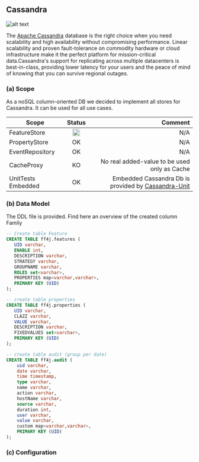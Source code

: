 ## Cassandra
![alt text](https://github.com/clun/ff4j/raw/master/ff4j-web/src/main/resources/static/img/db/db-cassandra.png "Cassandra Log")

The [Apache Cassandra](https://cassandra.apache.org/) database is the right choice when you need scalability 
and high availability without compromising performance. Linear scalability and proven 
fault-tolerance on commodity hardware or cloud infrastructure make it the perfect platform 
for mission-critical data.Cassandra's support for replicating across multiple datacenters is 
best-in-class, providing lower latency for your users and the peace of mind of knowing that 
you can survive regional outages.

### (a) Scope
As a noSQL column-oriented DB we decided to implement all stores for Cassandra. It can be used for all use cases.

| Scope              | Status        | Comment  |
| ------------------ |:-------------:| --------:|
| FeatureStore       |       <img src="https://github.com/clun/ff4j/raw/master/src/site/resources/images/on.png" style="height:20px"/>   |   N/A    |
| PropertyStore      |       OK      |   N/A    |
| EventRepository    |       OK      |   N/A    |
| CacheProxy         |       KO      | No real added-value to be used only as Cache |
| UnitTests Embedded |       OK      | Embedded Cassandra Db is provided by [Cassandra-Unit](https://github.com/jsevellec/cassandra-unit)     |


### (b) Data Model

The DDL file is provided. Find here an overview of the created column Family
```sql
-- Create table Feature
CREATE TABLE ff4j.features ( 
   UID varchar, 
   ENABLE int, 
   DESCRIPTION varchar, 
   STRATEGY varchar, 
   GROUPNAME varchar, 
   ROLES set<varchar>, 
   PROPERTIES map<varchar,varchar>, 
   PRIMARY KEY (UID)
);

-- create table properties
CREATE TABLE ff4j.properties ( 
   UID varchar, 
   CLAZZ varchar, 
   VALUE varchar, 
   DESCRIPTION varchar,
   FIXEDVALUES set<varchar>, 
   PRIMARY KEY (UID)
);

-- create table audit (group per date)
CREATE TABLE ff4j.audit (
    uid varchar,
    date varchar,
    time timestamp,
    type varchar,
    name varchar,
    action varchar,
    hostName varchar,
    source varchar,
    duration int,
    user varchar,
    value varchar,
    custom map<varchar,varchar>,
    PRIMARY KEY (UID)
);
```



### (c) Configuration
